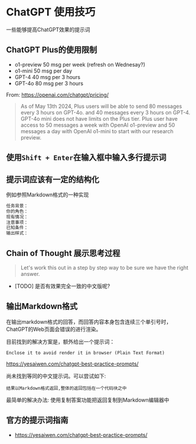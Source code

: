 # ChatGPT 使用技巧

一些能够提高ChatGPT效果的提示词

## ChatGPT Plus的使用限制
- o1-preview 50 msg per week (refresh on Wednesay?)
- o1-mini    50 msg per day
- GPT-4      40 msg per 3 hours
- GPT-4o     80 msg per 3 hours

From: https://openai.com/chatgpt/pricing/
> As of May 13th 2024, Plus users will be able to send 80 messages every 3 hours on GPT-4o. 
> and 40 messages every 3 hours on GPT-4. 
> GPT-4o mini does not have limits on the Plus tier.
> Plus user have access to 50 messages a week with OpenAI o1-preview and 50 messages a day with OpenAI o1-mini to start with our research preview.

## 使用`Shift + Enter`在输入框中输入多行提示词

## 提示词应该有一定的结构化

例如参照Markdown格式的一种实现
```markdown
任务背景：
你的角色：
现有情况：
注意事项：
已知条件：
输出样式：
```

## Chain of Thought 展示思考过程

> Let's work this out in a step by step way to be sure we have the right answer.

- [TODO] 是否有效果完全一致的中文版呢?

## 输出Markdown格式

在输出markdown格式的回答，而回答内容本身包含连续三个单引号时，ChatGPT的Web页面会错误的进行渲染。

目前找到的解决方案是，额外给出一个提示词：
```
Enclose it to avoid render it in browser (Plain Text Format)
```
https://yesaiwen.com/chatgpt-best-practice-prompts/

尚未找到等同的中文提示词。可以尝试如下:
```
结果以Markdown格式返回,整体的返回包括在一个代码块之中
```

最简单的解决办法: 使用复制答案功能把返回复制到Markdown编辑器中

## 官方的提示词指南

- https://yesaiwen.com/chatgpt-best-practice-prompts/
